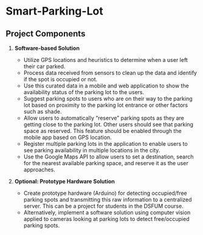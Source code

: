 # Smart-Parking-Lot

## Project Components

1. **Software-based Solution**
    - Utilize GPS locations and heuristics to determine when a user left their car parked.
    - Process data received from sensors to clean up the data and identify if the spot is occupied or not.
    - Use this curated data in a mobile and web application to show the availability status of the parking lot to the users.
    - Suggest parking spots to users who are on their way to the parking lot based on proximity to the parking lot entrance or other factors such as shade.
    - Allow users to automatically “reserve” parking spots as they are getting close to the parking lot. Other users should see that parking space as reserved. This feature should be enabled through the mobile app based on GPS location.
    - Register multiple parking lots in the application to enable users to see parking availability in multiple locations in the city.
    - Use the Google Maps API to allow users to set a destination, search for the nearest available parking space, and reserve it as the user approaches.

2. **Optional: Prototype Hardware Solution**
    - Create prototype hardware (Arduino) for detecting occupied/free parking spots and transmitting this raw information to a centralized server. This can be a project for students in the DSFUM course.
    - Alternatively, implement a software solution using computer vision applied to cameras looking at parking lots to detect free/occupied parking spots.

